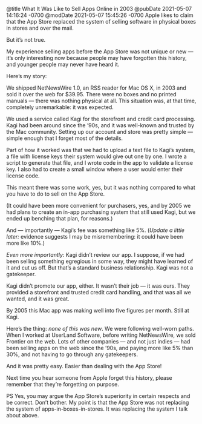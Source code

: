 @title What It Was Like to Sell Apps Online in 2003
@pubDate 2021-05-07 14:16:24 -0700
@modDate 2021-05-07 15:45:26 -0700
Apple likes to claim that the App Store replaced the system of selling software in physical boxes in stores and over the mail.

But it’s not true.

My experience selling apps before the App Store was not unique or new — it’s only interesting now because people may have forgotten this history, and younger people may never have heard it.

Here’s my story:

We shipped NetNewsWire 1.0, an RSS reader for Mac OS X, in 2003 and sold it over the web for $39.95. There were no boxes and no printed manuals — there was nothing physical at all. This situation was, at that time, completely unremarkable: it was expected.

We used a service called Kagi for the storefront and credit card processing. Kagi had been around since the ’90s, and it was well-known and trusted by the Mac community. Setting up our account and store was pretty simple — simple enough that I forget most of the details.

Part of how it worked was that we had to upload a text file to Kagi’s system, a file with license keys their system would give out one by one. I wrote a script to generate that file, and I wrote code in the app to validate a license key. I also had to create a small window where a user would enter their license code.

This meant there was some work, yes, but it was nothing compared to what you have to do to sell on the App Store.

(It could have been more convenient for purchasers, yes, and by 2005 we had plans to create an in-app purchasing system that still used Kagi, but we ended up benching that plan, for reasons.)

And — importantly — Kagi’s fee was something like 5%. (<i>Update a little later:</i> evidence suggests I may be misremembering: it could have been more like 10%.)

*Even more importantly*: Kagi didn’t review our app. I suppose, if we had been selling something egregious in some way, they might have learned of it and cut us off. But that’s a standard business relationship. Kagi was not a gatekeeper.

Kagi didn’t promote our app, either. It wasn’t their job — it was ours. They provided a storefront and trusted credit card handling, and that was all we wanted, and it was great.

By 2005 this Mac app was making well into five figures per month. Still at Kagi.

Here’s the thing: *none of this was new*. We were following well-worn paths. When I worked at UserLand Software, before writing NetNewsWire, we sold Frontier on the web. Lots of other companies — and not just indies — had been selling apps on the web since the ’90s, and paying more like 5% than 30%, and not having to go through any gatekeepers.

And it was pretty easy. Easier than dealing with the App Store!

Next time you hear someone from Apple forget this history, please remember that they’re forgetting on purpose.

PS Yes, you may argue the App Store’s superiority in certain respects and be correct. Don’t bother. My point is that the App Store was not replacing the system of apps-in-boxes-in-stores. It was replacing the system I talk about above.
